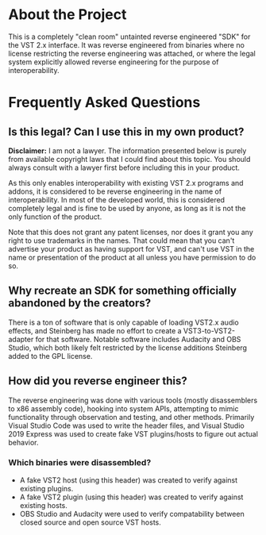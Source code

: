 # About the Project
This is a completely "clean room" untainted reverse engineered "SDK" for the VST 2.x interface. It was reverse engineered from binaries where no license restricting the reverse engineering was attached, or where the legal system explicitly allowed reverse engineering for the purpose of interoperability.

# Frequently Asked Questions
## Is this legal? Can I use this in my own product?
**Disclaimer:** I am not a lawyer. The information presented below is purely from available copyright laws that I could find about this topic. You should always consult with a lawyer first before including this in your product.

As this only enables interoperability with existing VST 2.x programs and addons, it is considered to be reverse engineering in the name of interoperability. In most of the developed world, this is considered completely legal and is fine to be used by anyone, as long as it is not the only function of the product.

Note that this does not grant any patent licenses, nor does it grant you any right to use trademarks in the names. That could mean that you can't advertise your product as having support for VST, and can't use VST in the name or presentation of the product at all unless you have permission to do so.

## Why recreate an SDK for something officially abandoned by the creators?
There is a ton of software that is only capable of loading VST2.x audio effects, and Steinberg has made no effort to create a VST3-to-VST2-adapter for that software. Notable software includes Audacity and OBS Studio, which both likely felt restricted by the license additions Steinberg added to the GPL license.

## How did you reverse engineer this?
The reverse engineering was done with various tools (mostly disassemblers to x86 assembly code), hooking into system APIs, attempting to mimic functionality through observation and testing, and other methods. Primarily Visual Studio Code was used to write the header files, and Visual Studio 2019 Express was used to create fake VST plugins/hosts to figure out actual behavior.

### Which binaries were disassembled?
* A fake VST2 host (using this header) was created to verify against existing plugins.
* A fake VST2 plugin (using this header) was created to verify against existing hosts.
* OBS Studio and Audacity were used to verify compatability between closed source and open source VST hosts.
